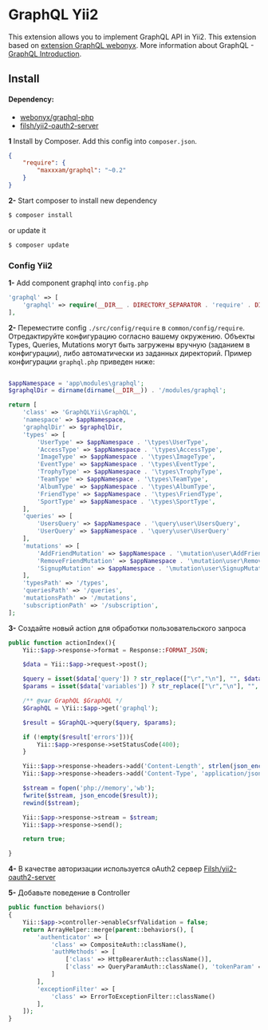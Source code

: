 # GraphQL Yii2

This extension allows you to implement GraphQL API in Yii2. This extension based on [extension GraphQL webonyx](https://github.com/webonyx/graphql-php). More information about GraphQL - [GraphQL Introduction](http://facebook.github.io/react/blog/2015/05/01/graphql-introduction.html).


## Install

#### Dependency:

* [webonyx/graphql-php](https://github.com/webonyx/graphql-php)
* [filsh/yii2-oauth2-server](https://github.com/Filsh/yii2-oauth2-server)


**1** Install by Composer. Add this config into `composer.json`.
```json
{
	"require": {
		"maxxxam/graphql": "~0.2"
	}
}
```

**2-** Start composer to install new dependency

```bash
$ composer install
```

or update it

```bash
$ composer update
```

### Config Yii2

**1-** Add component graphql into `config.php`
```php
'graphql' => [
    'graphql' => require(__DIR__ . DIRECTORY_SEPARATOR . 'require' . DIRECTORY_SEPARATOR . 'graphql.php')
],
```

**2-** Переместите config `./src/config/require` в `common/config/require`. Отредактируйте конфигурацию согласно вашему окружению.
Объекты Types, Queries, Mutations могут быть загружены вручную (заданием в конфигурации), либо автоматически из заданных директорий. 
Пример конфигурации `graphql.php` приведен ниже: 
```php

$appNamespace = 'app\modules\graphql';
$graphqlDir = dirname(dirname(__DIR__)) . '/modules/graphql';

return [
    'class' => 'GraphQLYii\GraphQL',
    'namespace' => $appNamespace,
    'graphqlDir' => $graphqlDir,
    'types' => [
        'UserType' => $appNamespace . '\types\UserType',
        'AccessType' => $appNamespace . '\types\AccessType',
        'ImageType' => $appNamespace . '\types\ImageType',
        'EventType' => $appNamespace . '\types\EventType',
        'TrophyType' => $appNamespace . '\types\TrophyType',
        'TeamType' => $appNamespace . '\types\TeamType',
        'AlbumType' => $appNamespace . '\types\AlbumType',
        'FriendType' => $appNamespace . '\types\FriendType',
        'SportType' => $appNamespace . '\types\SportType',
    ],
    'queries' => [
        'UsersQuery' => $appNamespace . '\query\user\UsersQuery',
        'UserQuery' => $appNamespace . '\query\user\UserQuery'
    ],
    'mutations' => [
        'AddFriendMutation' => $appNamespace . '\mutation\user\AddFriendMutation',
        'RemoveFriendMutation' => $appNamespace . '\mutation\user\RemoveFriendMutation',
        'SignupMutation' => $appNamespace . '\mutation\user\SignupMutation',
    ], 
    'typesPath' => '/types',
    'queriesPath' => '/queries',
    'mutationsPath' => '/mutations',
    'subscriptionPath' => '/subscription',
];
``` 

**3-** Создайте новый action для обработки пользовательского запроса

```php
public function actionIndex(){
    Yii::$app->response->format = Response::FORMAT_JSON;

    $data = Yii::$app->request->post();

    $query = isset($data['query']) ? str_replace(["\r","\n"], "", $data['query']) : null;
    $params = isset($data['variables']) ? str_replace(["\r","\n"], "", $data['variables']) : null;

    /** @var GraphQL $GraphQL */
    $GraphQL = \Yii::$app->get('graphql');

    $result = $GraphQL->query($query, $params);

    if (!empty($result['errors'])){
        Yii::$app->response->setStatusCode(400);
    }

    Yii::$app->response->headers->add('Content-Length', strlen(json_encode($result)));
    Yii::$app->response->headers->add('Content-Type', 'application/json');

    $stream = fopen('php://memory','wb');
    fwrite($stream, json_encode($result));
    rewind($stream);

    Yii::$app->response->stream = $stream;
    Yii::$app->response->send();

    return true;

}
```

**4-** В качестве авторизации используется oAuth2 сервер [Filsh/yii2-oauth2-server](https://github.com/Filsh/yii2-oauth2-server)

**5-** Добавьте поведение в Controller

```php
public function behaviors()
{
    Yii::$app->controller->enableCsrfValidation = false;
    return ArrayHelper::merge(parent::behaviors(), [
        'authenticator' => [
            'class' => CompositeAuth::className(),
            'authMethods' => [
                ['class' => HttpBearerAuth::className()],
                ['class' => QueryParamAuth::className(), 'tokenParam' => 'accessToken'],
            ]
        ],
        'exceptionFilter' => [
            'class' => ErrorToExceptionFilter::className()
        ],
    ]);
}
```

